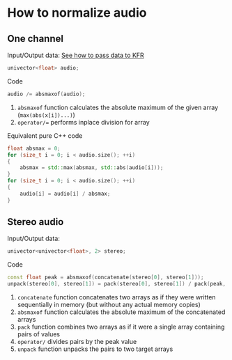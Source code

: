 # How to normalize audio

## One channel

Input/Output data: [See how to pass data to KFR](basics.md)
```c++
univector<float> audio;
```

Code
```c++
audio /= absmaxof(audio);
```

1. `absmaxof` function calculates the absolute maximum of the given array (`max(abs(x[i])...)`)
1. `operator/=` performs inplace division for array
    
Equivalent pure C++ code
```c++
float absmax = 0;
for (size_t i = 0; i < audio.size(); ++i)
{
    absmax = std::max(absmax, std::abs(audio[i]));
}
for (size_t i = 0; i < audio.size(); ++i)
{
    audio[i] = audio[i] / absmax;
}
```

## Stereo audio

Input/Output data:
```c++
univector<univector<float>, 2> stereo;
```

Code
```c++
const float peak = absmaxof(concatenate(stereo[0], stereo[1]));
unpack(stereo[0], stereo[1]) = pack(stereo[0], stereo[1]) / pack(peak, peak);
```

1. `concatenate` function concatenates two arrays as if they were written sequentially in memory (but without any actual memory copies)
1. `absmaxof` function calculates the absolute maximum of the concatenated arrays
1. `pack` function combines two arrays as if it were a single array containing pairs of values
1. `operator/` divides pairs by the peak value
1. `unpack` function unpacks the pairs to two target arrays
